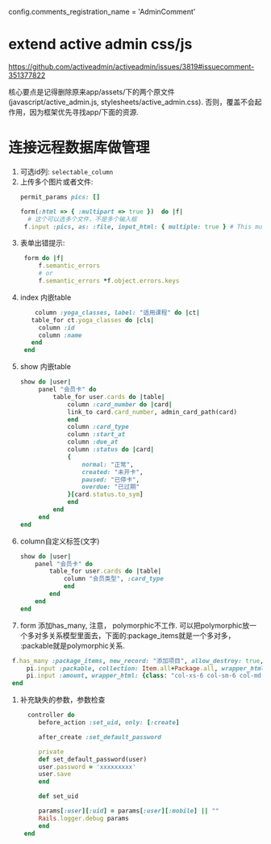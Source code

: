config.comments_registration_name = 'AdminComment'

# extend active admin css/js
https://github.com/activeadmin/activeadmin/issues/3819#issuecomment-351377822

核心要点是记得删除原来app/assets/下的两个原文件(javascript/active_admin.js, stylesheets/active_admin.css).
否则，覆盖不会起作用，因为框架优先寻找app/下面的资源.


# 连接远程数据库做管理

1. 可选id列: `selectable_column`
1. 上传多个图片或者文件: 
   ~~~ruby
   permit_params pics: []

   form(:html => { :multipart => true })  do |f|
     # 这个可以选多个文件，不是多个输入框
    f.input :pics, as: :file, input_html: { multiple: true } # This multiple: true option is the thing that solves the problem as it changes the name of the form field from "model[column]" to "model[column][]"

   ~~~
1. 表单出错提示:
   ~~~ruby
    form do |f|
        f.semantic_errors
        # or
        f.semantic_errors *f.object.errors.keys
   ~~~
1. index 内嵌table
   ~~~ruby
       column :yoga_classes, label: "适用课程" do |ct|
      table_for ct.yoga_classes do |cls|
        column :id
        column :name
      end
    end
   ~~~
1. show 内嵌table
   ~~~ruby
   show do |user|
        panel "会员卡" do
            table_for user.cards do |table|
                column :card_number do |card|
                link_to card.card_number, admin_card_path(card)
                end
                column :card_type
                column :start_at
                column :due_at
                column :status do |card|
                {
                    normal: "正常",
                    created: "未开卡",
                    paused: "已停卡",
                    overdue: "已过期"
                }[card.status.to_sym]
                end
            end
        end
   end
   ~~~
1. column自定义标签(文字)
    ~~~ruby
    show do |user|
        panel "会员卡" do
            table_for user.cards do |table|
                column "会员类型", :card_type
                end
            end
        end
   end
    ~~~
1.  form 添加has_many,
    注意， polymorphic不工作. 可以把polymorphic放一个多对多关系模型里面去，下面的:package_items就是一个多对多， :packable就是polymorphic关系.
   ~~~ruby
    f.has_many :package_items, new_record: "添加项目", allow_destroy: true, heading: "项目" do |pi|
        pi.input :packable, collection: Item.all+Package.all, wrapper_html: {class: "col-xs-6 col-sm-6 col-md-6 col-lg-6", style:""} # col-xs-6 col-sm-6 col-md-6 col-lg-6 added to html <li> but not work
        pi.input :amount, wrapper_html: {class: "col-xs-6 col-sm-6 col-md-6 col-lg-6"}
    end
   ~~~
1. 补充缺失的参数，参数检查
   ~~~ruby
     controller do
        before_action :set_uid, only: [:create]

        after_create :set_default_password

        private
        def set_default_password(user)
        user.password = 'xxxxxxxxx'
        user.save
        end

        def set_uid

        params[:user][:uid] = params[:user][:mobile] || ""
        Rails.logger.debug params
        end
    end
   ~~~